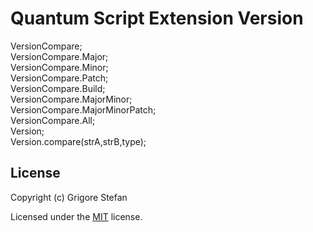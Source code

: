 # Quantum Script Extension Version

VersionCompare;\
VersionCompare.Major;\
VersionCompare.Minor;\
VersionCompare.Patch;\
VersionCompare.Build;\
VersionCompare.MajorMinor;\
VersionCompare.MajorMinorPatch;\
VersionCompare.All;\
Version;\
Version.compare(strA,strB,type);

## License

Copyright (c) Grigore Stefan

Licensed under the [MIT](LICENSE) license.
